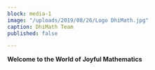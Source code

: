 ```yaml
---
block: media-1
image: "/uploads/2019/08/26/Logo DhiMath.jpg"
caption: DhiMath Team
published: false

---
```

**Welcome to the World of Joyful Mathematics**